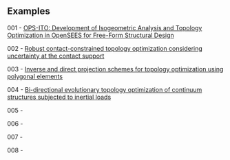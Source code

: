## Examples

001 - [OPS-ITO: Development of Isogeometric Analysis and Topology Optimization in OpenSEES for Free-Form Structural Design](https://doi.org/10.1016/j.cad.2023.103517)

002 - [Robust contact-constrained topology optimization considering uncertainty at the contact support](https://www.researchsquare.com/article/rs-3275237/v1)

003 - [Inverse and direct projection schemes for topology optimization using polygonal elements](https://www.researchgate.net/publication/347079140_Inverse_and_direct_projection_schemes_for_topology_optimization_using_polygonal_elements)

004 - [Bi-directional evolutionary topology optimization of continuum structures subjected to inertial loads](https://doi.org/10.1016/j.advengsoft.2020.102897)

005 -

006 -

007 -

008 -
